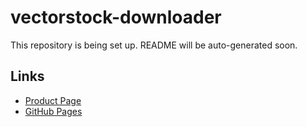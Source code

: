 # vectorstock-downloader

This repository is being set up. README will be auto-generated soon.

## Links
- [Product Page](https://serp.ly/vectorstock-downloader)
- [GitHub Pages](https://serpapps.github.io/vectorstock-downloader)
